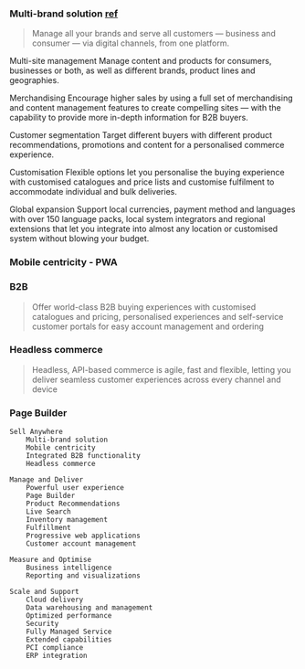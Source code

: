 ### Multi-brand solution [ref](https://business.adobe.com/in/products/magento/multibrand-solution.html)
>Manage all your brands and serve all customers — business and consumer — via digital channels, from one platform.



Multi-site management
Manage content and products for consumers, businesses or both, as well as different brands, product lines and geographies.

Merchandising
Encourage higher sales by using a full set of merchandising and content management features to create compelling sites — with the capability to provide more in-depth information for B2B buyers.

Customer segmentation
Target different buyers with different product recommendations, promotions and content for a personalised commerce experience.

Customisation
Flexible options let you personalise the buying experience with customised catalogues and price lists and customise fulfilment to accommodate individual and bulk deliveries.

Global expansion
Support local currencies, payment method and languages with over 150 language packs, local system integrators and regional extensions that let you integrate into almost any location or customised system without blowing your budget.



### Mobile centricity - PWA

### B2B 
> Offer world-class B2B buying experiences with customised catalogues and pricing, personalised experiences and self-service customer portals for easy account management and ordering

### Headless commerce
>Headless, API-based commerce is agile, fast and flexible, letting you deliver seamless customer experiences across every channel and device

### Page Builder

    Sell Anywhere
        Multi-brand solution
        Mobile centricity
        Integrated B2B functionality
        Headless commerce
    
    Manage and Deliver
        Powerful user experience
        Page Builder
        Product Recommendations
        Live Search
        Inventory management
        Fulfillment
        Progressive web applications
        Customer account management
    
    Measure and Optimise
        Business intelligence
        Reporting and visualizations
    
    Scale and Support
        Cloud delivery
        Data warehousing and management
        Optimized performance
        Security
        Fully Managed Service
        Extended capabilities
        PCI compliance
        ERP integration





